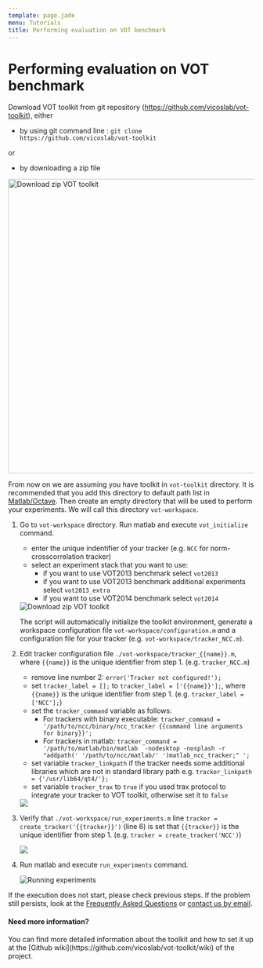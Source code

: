 ```yaml
---
template: page.jade
menu: Tutorials
title: Performing evaluation on VOT benchmark
---
```


# Performing evaluation on VOT benchmark

Download VOT toolkit from git repository (https://github.com/vicoslab/vot-toolkit), either
* by using git command line : `git clone https://github.com/vicoslab/vot-toolkit`

or

* by downloading a zip file

<div class="screenshot"><img src="/howto/img/perfeval/1b.png" width=600 alt="Download zip VOT toolkit"/></div>

From now on we are assuming you have toolkit in `vot-toolkit` directory. It is recommended that you add this directory to default path list in [Matlab/Octave](http://www.mathworks.com/help/matlab/matlab_env/what-is-the-matlab-search-path.html). Then create an empty directory that will be used to perform your experiments. We will call this directory `vot-workspace`.       

       
1. Go to `vot-workspace` directory. Run matlab and execute `vot_initialize` command.
    -  enter the unique indentifier of your tracker (e.g. `NCC` for norm-crosscorrelation tracker)
    -  select an experiment stack that you want to use:
       - if you want to use VOT2013 benchmark select `vot2013`
       - if you want to use VOT2013 benchmark additional experiments select `vot2013_extra`
       - if you want to use VOT2014 benchmark select `vot2014`

     <div class="screenshot"><img src="/howto/img/perfeval/2b.png" alt="Download zip VOT toolkit"/></div>

     The script will automatically initialize the toolkit environment, generate a workspace configuration file `vot-workspace/configuration.m` and a configuration file for your tracker (e.g. `vot-workspace/tracker_NCC.m`).
       
2. Edit tracker configuration file `./vot-workspace/tracker_{{name}}.m`, where `{{name}}` is the unique identifier from step 1\. (e.g. `tracker_NCC.m`)
    - remove line number 2: `error('Tracker not configured!');` 
    - set `tracker_label = [];` to `tracker_label = ['{{name}}'];`, where `{{name}}` is the unique identifier from step 1\. (e.g. `tracker_label = ['NCC'];`)
    - set the `tracker_command` variable as follows:
        - For trackers with binary executable: `tracker_command = '/path/to/ncc/binary/ncc_tracker {{command line arguments for binary}}';`
        - For trackers in matlab: `tracker_command = '/path/to/matlab/bin/matlab  -nodesktop -nosplash -r "addpath(' '/path/to/ncc/matlab/' ')matlab_ncc_tracker;" ';`
    - set variable `tracker_linkpath` if the tracker needs some additional libraries which are not in standard library path
    e.g. `tracker_linkpath = {'/usr/lib64/qt4/'};`
    - set variable `tracker_trax` to `true` if you used trax protocol to integrate your tracker to VOT toolkit, otherwise
    set it to `false`

    <div class="screenshot"><img src="/howto/img/perfeval/22.png"/></div>
       
3. Verify that `./vot-workspace/run_experiments.m` line `tracker = create_tracker('{{tracker}}')` (line 6) is set that `{{tracker}}` is the unique identifier from step 1\.
    (e.g. `tracker = create_tracker('NCC')`)

    <div class="screenshot"><img src="/howto/img/perfeval/23.png" /></div>
   
4. Run matlab and execute `run_experiments` command.

    <div class="screenshot"><img src="/howto/img/perfeval/31.png" alt="Running experiments"/></div>

If the execution does not start, please check previous steps. If the problem still persists, 
look at the [Frequently Asked Questions](/howto/faq.html) or <a href='mailto:luka.cehovin@fri.uni-lj.si?cc=matej.kristan@fri.uni-lj.si;vojirtom@fel.cvut.cz&subject=VOT toolkit - question '> contact us by email</a>.


<div class="alert alert-info" role="alert">
<div class="icon-left"><i class="glyphicon glyphicon-question-sign hugeicon"></i> </div>
<h4>Need more information?</h4>
You can find more detailed information about the toolkit and how to set it up at the [Github wiki](https://github.com/vicoslab/vot-toolkit/wiki) of the project.
</div>

